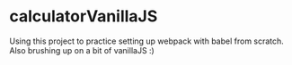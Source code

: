 # calculatorVanillaJS

Using this project to practice setting up webpack with babel from scratch.
Also brushing up on a bit of vanillaJS :)
